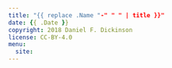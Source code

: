 ```yaml
---
title: "{{ replace .Name "-" " " | title }}"
date: {{ .Date }}
copyright: 2018 Daniel F. Dickinson
license: CC-BY-4.0
menu:
  site:
---
```

